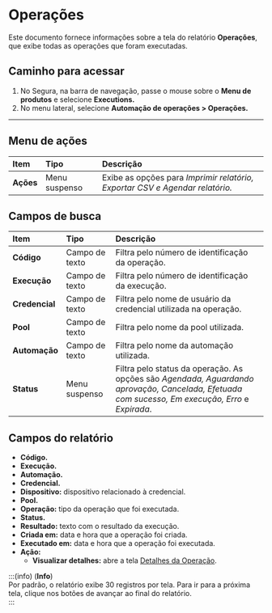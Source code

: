 # Operações

Este documento fornece informações sobre a tela do relatório **Operações**, que exibe todas as operações que foram executadas.

## Caminho para acessar

1. No Segura, na barra de navegação, passe o mouse sobre o **Menu de produtos** e selecione **Executions.**  
2. No menu lateral, selecione **Automação de operações > Operações.**

---
## Menu de ações

| **Item** | **Tipo** | **Descrição** |
| :---- | :---- | :---- |
| **Ações** | Menu suspenso | Exibe as opções para *Imprimir relatório, Exportar CSV e Agendar relatório.* |

## Campos de busca

| **Item** | **Tipo** | **Descrição** |
| :---- | :---- | :---- |
| **Código** | Campo de texto | Filtra pelo número de identificação da operação. |
| **Execução** | Campo de texto | Filtra pelo número de identificação da execução. |
| **Credencial** | Campo de texto | Filtra pelo nome de usuário da credencial utilizada na operação. |
| **Pool** | Campo de texto | Filtra pelo nome da pool utilizada. |
| **Automação** | Campo de texto | Filtra pelo nome da automação utilizada. |
| **Status** | Menu suspenso | Filtra pelo status da operação. As opções são *Agendada, Aguardando aprovação, Cancelada, Efetuada com sucesso, Em execução, Erro* e *Expirada*. |

## Campos do relatório

* **Código.**  
* **Execução.**  
* **Automação.**  
* **Credencial.**  
* **Dispositivo:** dispositivo relacionado à credencial.  
* **Pool.**  
* **Operação:** tipo da operação que foi executada.  
* **Status.**  
* **Resultado:** texto com o resultado da execução.  
* **Criada em:** data e hora que a operação foi criada.  
* **Executado em:** data e hora que a operação foi executada.  
* **Ação:**  
  * **Visualizar detalhes:** abre a tela [Detalhes da Operação](/v4/docs/pt/executions-all-operations#tela-detalhes-da-operação).

:::(info) (**Info**)  
Por padrão, o relatório exibe 30 registros por tela. Para ir para a próxima tela, clique nos botões de avançar ao final do relatório.  
:::